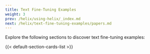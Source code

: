 ```yaml
---
title: Text Fine-Tuning Examples
weight: 3
prev: /helix/using-helix/_index.md
next: /helix/text-fine-tuning-examples/papers.md
---
```


Explore the following sections to discover text fine-tuning examples:

<!--more-->

{{< default-section-cards-list >}}